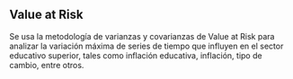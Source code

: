 ## Value at Risk
Se usa la metodología de varianzas y covarianzas de Value at Risk para analizar la variación máxima de series de tiempo que influyen en el sector educativo superior, tales como inflación educativa, inflación, tipo de cambio, entre otros.
